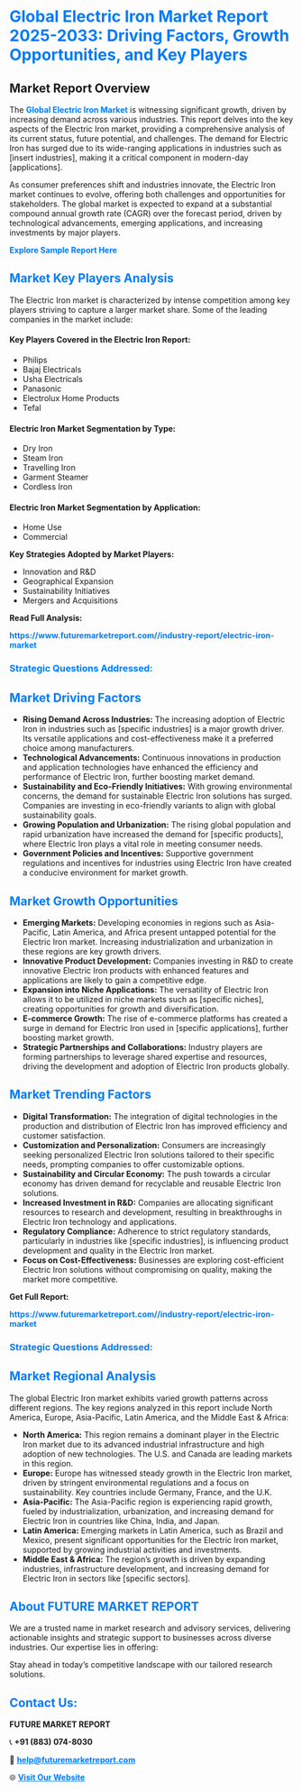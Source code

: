 <h1 style="color: #007BFF;">Global Electric Iron Market Report 2025-2033: Driving Factors, Growth Opportunities, and Key Players</h1>

<section id="overview">
<h2>Market Report Overview</h2>
<p>The <a href="https://www.futuremarketreport.com//industry-report/electric-iron-market" style="color: #007BFF; text-decoration: none;"><strong>Global Electric Iron Market</strong></a> is witnessing significant growth, driven by increasing demand across various industries. This report delves into the key aspects of the Electric Iron market, providing a comprehensive analysis of its current status, future potential, and challenges. The demand for Electric Iron has surged due to its wide-ranging applications in industries such as [insert industries], making it a critical component in modern-day [applications].</p>
<p>As consumer preferences shift and industries innovate, the Electric Iron market continues to evolve, offering both challenges and opportunities for stakeholders. The global market is expected to expand at a substantial compound annual growth rate (CAGR) over the forecast period, driven by technological advancements, emerging applications, and increasing investments by major players.</p>
</section>

<section id="overview">
<p><a href="https://www.futuremarketreport.com//request-sample/reportId=64263" style="color: #007BFF; text-decoration: none;"><strong>Explore Sample Report Here</strong></a></p>
</section>

<section id="key-players">
<h2 style="color: #007BFF;">Market Key Players Analysis</h2>
<p>The Electric Iron market is characterized by intense competition among key players striving to capture a larger market share. Some of the leading companies in the market include:</p>
<h4>Key Players Covered in the Electric Iron Report:</h4>
<ul><li>Philips</li><li>Bajaj Electricals</li><li>Usha Electricals</li><li>Panasonic</li><li>Electrolux Home Products</li><li>Tefal</li></ul>
<h4>Electric Iron Market Segmentation by Type:</h4>
<ul><li>Dry Iron</li><li>Steam Iron</li><li>Travelling Iron</li><li>Garment Steamer</li><li>Cordless Iron</li></ul>

<h4>Electric Iron Market Segmentation by Application:</h4>
<ul><li>Home Use</li><li>Commercial</li></ul>
<p><strong>Key Strategies Adopted by Market Players:</strong></p>
<ul>
<li>Innovation and R&D</li>
<li>Geographical Expansion</li>
<li>Sustainability Initiatives</li>
<li>Mergers and Acquisitions</li>
</ul>
</section>

<section>
<p><strong>Read Full Analysis: </strong></p><a href="https://www.futuremarketreport.com//industry-report/electric-iron-market" style="color: #007BFF; text-decoration: none;"><strong>https://www.futuremarketreport.com//industry-report/electric-iron-market</strong></a>
<h3 style="color: #007BFF;">Strategic Questions Addressed:</h3>
</section>

<section id="driving-factors">
<h2 style="color: #007BFF;">Market Driving Factors</h2>
<ul>
<li><strong>Rising Demand Across Industries:</strong> The increasing adoption of Electric Iron in industries such as [specific industries] is a major growth driver. Its versatile applications and cost-effectiveness make it a preferred choice among manufacturers.</li>
<li><strong>Technological Advancements:</strong> Continuous innovations in production and application technologies have enhanced the efficiency and performance of Electric Iron, further boosting market demand.</li>
<li><strong>Sustainability and Eco-Friendly Initiatives:</strong> With growing environmental concerns, the demand for sustainable Electric Iron solutions has surged. Companies are investing in eco-friendly variants to align with global sustainability goals.</li>
<li><strong>Growing Population and Urbanization:</strong> The rising global population and rapid urbanization have increased the demand for [specific products], where Electric Iron plays a vital role in meeting consumer needs.</li>
<li><strong>Government Policies and Incentives:</strong> Supportive government regulations and incentives for industries using Electric Iron have created a conducive environment for market growth.</li>
</ul>
</section>

<section id="growth-opportunities">
<h2 style="color: #007BFF;">Market Growth Opportunities</h2>
<ul>
<li><strong>Emerging Markets:</strong> Developing economies in regions such as Asia-Pacific, Latin America, and Africa present untapped potential for the Electric Iron market. Increasing industrialization and urbanization in these regions are key growth drivers.</li>
<li><strong>Innovative Product Development:</strong> Companies investing in R&D to create innovative Electric Iron products with enhanced features and applications are likely to gain a competitive edge.</li>
<li><strong>Expansion into Niche Applications:</strong> The versatility of Electric Iron allows it to be utilized in niche markets such as [specific niches], creating opportunities for growth and diversification.</li>
<li><strong>E-commerce Growth:</strong> The rise of e-commerce platforms has created a surge in demand for Electric Iron used in [specific applications], further boosting market growth.</li>
<li><strong>Strategic Partnerships and Collaborations:</strong> Industry players are forming partnerships to leverage shared expertise and resources, driving the development and adoption of Electric Iron products globally.</li>
</ul>
</section>

<section id="trending-factors">
<h2 style="color: #007BFF;">Market Trending Factors</h2>
<ul>
<li><strong>Digital Transformation:</strong> The integration of digital technologies in the production and distribution of Electric Iron has improved efficiency and customer satisfaction.</li>
<li><strong>Customization and Personalization:</strong> Consumers are increasingly seeking personalized Electric Iron solutions tailored to their specific needs, prompting companies to offer customizable options.</li>
<li><strong>Sustainability and Circular Economy:</strong> The push towards a circular economy has driven demand for recyclable and reusable Electric Iron solutions.</li>
<li><strong>Increased Investment in R&D:</strong> Companies are allocating significant resources to research and development, resulting in breakthroughs in Electric Iron technology and applications.</li>
<li><strong>Regulatory Compliance:</strong> Adherence to strict regulatory standards, particularly in industries like [specific industries], is influencing product development and quality in the Electric Iron market.</li>
<li><strong>Focus on Cost-Effectiveness:</strong> Businesses are exploring cost-efficient Electric Iron solutions without compromising on quality, making the market more competitive.</li>
</ul>
</section>

<section>
<p><strong>Get Full Report: </strong></p><a href="https://www.futuremarketreport.com//industry-report/electric-iron-market" style="color: #007BFF; text-decoration: none;"><strong>https://www.futuremarketreport.com//industry-report/electric-iron-market</strong></a>
<h3 style="color: #007BFF;">Strategic Questions Addressed:</h3>
</section>


<section id="regional-analysis">
<h2 style="color: #007BFF;">Market Regional Analysis</h2>
<p>The global Electric Iron market exhibits varied growth patterns across different regions. The key regions analyzed in this report include North America, Europe, Asia-Pacific, Latin America, and the Middle East & Africa:</p>
<ul>
<li><strong>North America:</strong> This region remains a dominant player in the Electric Iron market due to its advanced industrial infrastructure and high adoption of new technologies. The U.S. and Canada are leading markets in this region.</li>
<li><strong>Europe:</strong> Europe has witnessed steady growth in the Electric Iron market, driven by stringent environmental regulations and a focus on sustainability. Key countries include Germany, France, and the U.K.</li>
<li><strong>Asia-Pacific:</strong> The Asia-Pacific region is experiencing rapid growth, fueled by industrialization, urbanization, and increasing demand for Electric Iron in countries like China, India, and Japan.</li>
<li><strong>Latin America:</strong> Emerging markets in Latin America, such as Brazil and Mexico, present significant opportunities for the Electric Iron market, supported by growing industrial activities and investments.</li>
<li><strong>Middle East & Africa:</strong> The region’s growth is driven by expanding industries, infrastructure development, and increasing demand for Electric Iron in sectors like [specific sectors].</li>
</ul>
</section>

<footer>
<h2 style="color: #007BFF;">About FUTURE MARKET REPORT</h2>
<p>We are a trusted name in market research and advisory services, delivering actionable insights and strategic support to businesses across diverse industries. Our expertise lies in offering:</p>

<p>Stay ahead in today’s competitive landscape with our tailored research solutions.</p>

<h2 style="color: #007BFF;">Contact Us:</h2>
<p><strong>FUTURE MARKET REPORT</strong></p>
<p>📞 <strong>+91 (883) 074-8030</strong></p>
<p>📧 <strong><a href="mailto:help@futuremarketreport.com" style="color: #007BFF;">help@futuremarketreport.com</a></strong></p>
<p>🌐 <strong><a href="https://www.futuremarketreport.com/" style="color: #007BFF;">Visit Our Website</a></strong></p>
</footer>